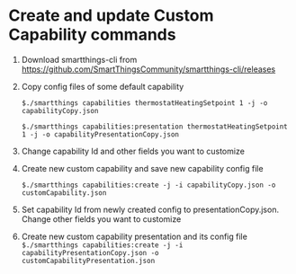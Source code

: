 # Create and update Custom Capability commands

1. Download smartthings-cli from https://github.com/SmartThingsCommunity/smartthings-cli/releases
2. Copy config files of some default capability

    `$./smartthings capabilities thermostatHeatingSetpoint 1 -j -o capabilityCopy.json`
    
    `$./smartthings capabilities:presentation thermostatHeatingSetpoint 1 -j -o capabilityPresentationCopy.json`

3. Change capability Id and other fields you want to customize
4. Create new custom capability and save new capability config file

    `$./smartthings capabilities:create -j -i capabilityCopy.json -o customCapability.json`
5. Set capability Id from newly created config to presentationCopy.json. Change other fields you want to customize
6. Create new custom capability presentation and its config file
    `$./smartthings capabilities:create -j -i capabilityPresentationCopy.json -o customCapabilityPresentation.json`

